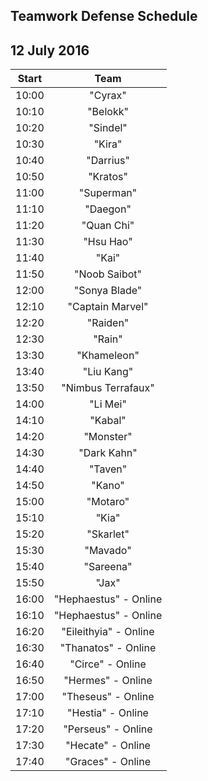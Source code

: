 ## Teamwork Defense Schedule
## 12 July 2016

|Start  |Team                   |
|:-----:|:---------------------:|
| 10:00 |        "Cyrax"        |
| 10:10 |       "Belokk"        |
| 10:20 |       "Sindel"        |
| 10:30 |        "Kira"         |
| 10:40 |       "Darrius"       |
| 10:50 |       "Kratos"        |
| 11:00 |      "Superman"       |
| 11:10 |       "Daegon"        |
| 11:20 |      "Quan Chi"       |
| 11:30 |       "Hsu Hao"       |
| 11:40 |         "Kai"         |
| 11:50 |     "Noob Saibot"     |
| 12:00 |     "Sonya Blade"     |
| 12:10 |   "Captain Marvel"    |
| 12:20 |       "Raiden"        |
| 12:30 |        "Rain"         |
| 13:30 |      "Khameleon"      |
| 13:40 |      "Liu Kang"       |
| 13:50 |  "Nimbus Terrafaux"   |
| 14:00 |       "Li Mei"        |
| 14:10 |        "Kabal"        |
| 14:20 |       "Monster"       |
| 14:30 |      "Dark Kahn"      |
| 14:40 |        "Taven"        |
| 14:50 |        "Kano"         |
| 15:00 |       "Motaro"        |
| 15:10 |         "Kia"         |
| 15:20 |       "Skarlet"       |
| 15:30 |       "Mavado"        |
| 15:40 |       "Sareena"       |
| 15:50 |         "Jax"         |
| 16:00 | "Hephaestus" - Online |
| 16:10 | "Hephaestus" - Online |
| 16:20 | "Eileithyia" - Online |
| 16:30 |  "Thanatos" - Online  |
| 16:40 |   "Circe" - Online    |
| 16:50 |   "Hermes" - Online   |
| 17:00 |   "Theseus" -	Online  |
| 17:10 |   "Hestia" - Online   |
| 17:20 |   "Perseus" -	Online  |
| 17:30 |   "Hecate" - Online   |
| 17:40 |   "Graces" - Online   |
